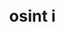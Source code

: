 ---
credit:
- Thomas Quig
featured: false
recording: ''
slides: osint_i.pdf
tags:
- file formats
- network protocols
- steganography
- foremost
- wireshark
- stegsolve
time_close: ''
time_start: '2020-10-28T19:00:00.000000Z'
title: osint i
week_number: 10
---